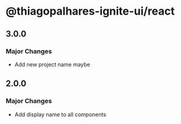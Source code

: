 # @thiagopalhares-ignite-ui/react

## 3.0.0

### Major Changes

- Add new project name maybe

## 2.0.0

### Major Changes

- Add display name to all components
